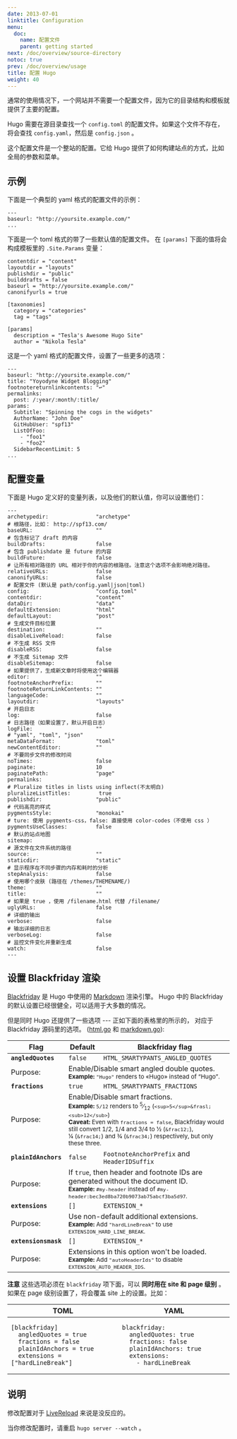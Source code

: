 ```yaml
---
date: 2013-07-01
linktitle: Configuration
menu:
  doc:
    name: 配置文件
    parent: getting started
next: /doc/overview/source-directory
notoc: true
prev: /doc/overview/usage
title: 配置 Hugo
weight: 40
---
```


通常的使用情况下，一个网站并不需要一个配置文件，因为它的目录结构和模板就提供了主要的配置。

Hugo 需要在源目录查找一个 `config.toml` 的配置文件。如果这个文件不存在，将会查找 `config.yaml`，然后是 `config.json` 。

这个配置文件是一个整站的配置。它给 Hugo 提供了如何构建站点的方式，比如全局的参数和菜单。

## 示例

下面是一个典型的 yaml 格式的配置文件的示例：

    ---
    baseurl: "http://yoursite.example.com/"
    ...

下面是一个 toml 格式的带了一些默认值的配置文件。
在 `[params]` 下面的值将会构成模板里的 `.Site.Params` 变量：

    contentdir = "content"
    layoutdir = "layouts"
    publishdir = "public"
    builddrafts = false
    baseurl = "http://yoursite.example.com/"
    canonifyurls = true
    
    [taxonomies]
      category = "categories"
      tag = "tags"
    
    [params]
      description = "Tesla's Awesome Hugo Site"
      author = "Nikola Tesla"

这是一个 yaml 格式的配置文件，设置了一些更多的选项：

    ---
    baseurl: "http://yoursite.example.com/"
    title: "Yoyodyne Widget Blogging"
    footnotereturnlinkcontents: "↩"
    permalinks:
      post: /:year/:month/:title/
    params:
      Subtitle: "Spinning the cogs in the widgets"
      AuthorName: "John Doe"
      GitHubUser: "spf13"
      ListOfFoo:
        - "foo1"
        - "foo2"
      SidebarRecentLimit: 5
    ...

## 配置变量

下面是 Hugo 定义好的变量列表，以及他们的默认值，你可以设置他们：

    ---
    archetypedir:               "archetype"
    # 根路径，比如： http://spf13.com/
    baseURL:                    ""
    # 包含标记了 draft 的内容
    buildDrafts:                false
    # 包含 publishdate 是 future 的内容
    buildFuture:                false
    # 让所有相对路径的 URL 相对于你的内容的根路径。注意这个选项不会影响绝对路径。
    relativeURLs:               false
    canonifyURLs:               false
    # 配置文件 (默认是 path/config.yaml|json|toml)
    config:                     "config.toml"
    contentdir:                 "content"
    dataDir:                    "data"
    defaultExtension:           "html"
    defaultLayout:              "post"
    # 生成文件目标位置
    destination:                ""
    disableLiveReload:          false
    # 不生成 RSS 文件
    disableRSS:                 false
    # 不生成 Sitemap 文件
    disableSitemap:             false
    # 如果提供了，生成新文章时将使用这个编辑器
    editor:                     ""
    footnoteAnchorPrefix:       ""
    footnoteReturnLinkContents: ""
    languageCode:               ""
    layoutdir:                  "layouts"
    # 开启日志
    log:                        false
    # 日志路径（如果设置了，默认开启日志）
    logFile:                    ""
    # "yaml", "toml", "json"
    metaDataFormat:             "toml"
    newContentEditor:           ""
    # 不要同步文件的修改时间
    noTimes:                    false
    paginate:                   10
    paginatePath:               "page"
    permalinks:
    # Pluralize titles in lists using inflect(不太明白)
    pluralizeListTitles:         true
    publishdir:                 "public"
    # 代码高亮的样式
    pygmentsStyle:              "monokai"
    # ture: 使用 pygments-css，false: 直接使用 color-codes（不使用 css ）
    pygmentsUseClasses:         false
    # 默认的站点地图
    sitemap:
    # 源文件在文件系统的路径
    source:                     ""
    staticdir:                  "static"
    # 显示程序在不同步骤的内存和耗时的分析
    stepAnalysis:               false
    # 使用哪个皮肤 (路径在 /themes/THEMENAME/)
    theme:                      ""
    title:                      ""
    # 如果是 true ，使用 /filename.html 代替 /filename/
    uglyURLs:                   false
    # 详细的输出
    verbose:                    false
    # 输出详细的日志
    verboseLog:                 false
    # 监控文件变化并重新生成
    watch:                      false
    ---




## 设置 Blackfriday 渲染

[Blackfriday](https://github.com/russross/blackfriday) 是 Hugo 中使用的 [Markdown](http://daringfireball.net/projects/markdown/) 渲染引擎。 Hugo 中的 Blackfriday 的默认设置已经很健全，可以适用于大多数的情况。

但是同时 Hugo 还提供了一些选项 --- 正如下面的表格里的所示的， 对应于 Blackfriday 源码里的选项。  ([html.go](https://github.com/russross/blackfriday/blob/master/html.go) 和 [markdown.go](https://github.com/russross/blackfriday/blob/master/markdown.go)):

<table class="table table-bordered">
<thead>
<tr>
<th>Flag</th><th>Default</th><th>Blackfriday flag</th>
</tr>
</thead>

<tbody>
<tr>
<td><code><strong>angledQuotes</strong></code></td>
<td><code>false</code></td>
<td><code>HTML_SMARTYPANTS_ANGLED_QUOTES</code></td>
</tr>
<tr>
<td class="purpose-title">Purpose:</td>
<td class="purpose-description" colspan="2">Enable/Disable smart angled double quotes.<br>
<small><strong>Example:</strong>&nbsp;<code>"Hugo"</code> renders to «Hugo» instead of “Hugo”.</small></td>
</tr>

<tr>
<td><code><strong>fractions</strong></code></td>
<td><code>true</code></td>
<td><code>HTML_SMARTYPANTS_FRACTIONS</code></td>
</tr>
<tr>
<td class="purpose-title">Purpose:</td>
<td class="purpose-description" colspan="2">Enable/Disable smart fractions.<br>
<small><strong>Example:</strong>&nbsp;<code>5/12</code> renders to <sup>5</sup>&frasl;<sub>12</sub> (<code>&lt;sup&gt;5&lt;/sup&gt;&amp;frasl;&lt;sub&gt;12&lt;/sub&gt;</code>)<br>
<strong>Caveat:</strong> Even with <code>fractions = false</code>,
Blackfriday would still convert 1/2, 1/4 and 3/4 to ½&nbsp;(<code>&amp;frac12;</code>),
¼&nbsp;(<code>&amp;frac14;</code>) and ¾&nbsp;(<code>&amp;frac34;</code>) respectively,
but only these three.</small></td>
</tr>

<tr>
<td><code><strong>plainIdAnchors</strong></code></td>
<td><code>false</code></td>
<td><code>FootnoteAnchorPrefix</code> and <code>HeaderIDSuffix</code></td>
</tr>
<tr>
<td class="purpose-title">Purpose:</td>
<td class="purpose-description" colspan="2">If <code>true</code>, then header and footnote IDs are generated without the document ID.<br>
<small><strong>Example:</strong>&nbsp;<code>#my-header</code> instead of <code>#my-header:bec3ed8ba720b9073ab75abcf3ba5d97</code>.</small></td>
</tr>

<tr>
<td><code><strong>extensions</strong></code></td>
<td><code>[]</code></td>
<td><code>EXTENSION_*</code></td>
</tr>
<tr>
<td class="purpose-title">Purpose:</td>
<td class="purpose-description" colspan="2">Use non-default additional extensions.<br>
<small><strong>Example:</strong>&nbsp;Add <code>"hardLineBreak"</code> to use <code>EXTENSION_HARD_LINE_BREAK</code>.</small></td>
</tr>

<tr>
<td><code><strong>extensionsmask</strong></code></td>
<td><code>[]</code></td>
<td><code>EXTENSION_*</code></td>
</tr>
<tr>
<td class="purpose-title">Purpose:</td>
<td class="purpose-description" colspan="2">Extensions in this option won't be loaded.<br>
<small><strong>Example:</strong>&nbsp;Add <code>"autoHeaderIds"</code> to disable <code>EXTENSION_AUTO_HEADER_IDS</code>.</small></td>
</tr>
</tbody>
</table>


**注意** 这些选项必须在 `blackfriday` 项下面，可以 **同时用在 site 和 page 级别** 。如果在 page 级别设置了，将会覆盖 site 上的设置。比如：

<table class="table">
<thead>
<tr>
<th>TOML</th><th>YAML</th>
</tr>
</thead>
<tbody>
<tr style="vertical-align: top;">
<td style="width: 50%;"><pre><code>[blackfriday]
  angledQuotes = true
  fractions = false
  plainIdAnchors = true
  extensions = ["hardLineBreak"]
</code></pre></td>
<td><pre><code>blackfriday:
  angledQuotes: true
  fractions: false
  plainIdAnchors: true
  extensions:
    - hardLineBreak
</code></pre></td>
</tr>
</tbody>
</table>

## 说明

修改配置对于 [LiveReload](/doc/extras/livereload/) 来说是没反应的。

当你修改配置时，请重启 `hugo server --watch` 。 